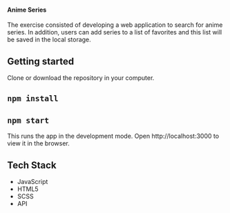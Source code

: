 #### Anime Series

The exercise consisted of developing a web application to search for anime series. In addition, users can add series to a list of favorites and this list will be saved in the local storage. 

## Getting started 

Clone or download the repository in your computer.

## `npm install`

## `npm start`

This runs the app in the development mode.
Open http://localhost:3000 to view it in the browser.

## Tech Stack

- JavaScript
- HTML5
- SCSS
- API

